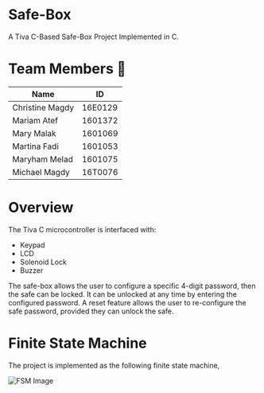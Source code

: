 # Safe-Box
A Tiva C-Based Safe-Box Project Implemented in C.

# Team Members  :muscle:

Name | ID
------------ | -------------
Christine Magdy | 16E0129
Mariam Atef | 1601372
Mary Malak | 1601069
Martina Fadi | 1601053
Maryham Melad | 1601075
Michael Magdy | 16T0076


# Overview
The Tiva C microcontroller is interfaced with:
      
* Keypad
* LCD
* Solenoid Lock
* Buzzer

The safe-box allows the user to configure a specific 4-digit password, then the safe can be locked. It can be unlocked at any time by entering the configured password. A reset feature allows the user to re-configure the safe password, provided they can unlock the safe.

# Finite State Machine
The project is implemented as the following finite state machine,

![FSM Image](https://github.com/Michael-M-Mike/Tiva-C-Safe-Box/blob/master/state%20machine.png)
